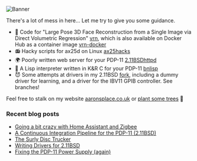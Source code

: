 ![Banner](https://pbs.twimg.com/profile_banners/2952300430/1611758111/1500x500)

There's a lot of mess in here... Let me try to give you some guidance.

- 🤡 Code for "Large Pose 3D Face Reconstruction from a Single Image via Direct Volumetric Regression" [vrn](https://github.com/AaronJackson/vrn), which is also available on Docker Hub as a container image [vrn-docker](https://github.com/AaronJackson/vrn-docker)
- 📻 Hacky scripts for ax25d on Linux [ax25hacks](https://github.com/AaronJackson/ax25hacks)
- 🌍 Poorly written web server for your PDP-11 [2.11BSDhttpd](https://github.com/AaronJackson/2.11BSDhttpd)
- 🐍 A Lisp interpreter written in K&R C for your PDP-11 [bnlisp](https://github.com/AaronJackson/bnlisp)
- 😈 Some attempts at drivers in my 2.11BSD [fork](https://github.com/AaronJackson/2.11BSD), including a dummy driver for learning, and a driver for the IBV11 GPIB controller. See branches!

Feel free to stalk on my website [aaronsplace.co.uk](http://aaronsplace.co.uk) or [plant some trees](https://ecologi.com/aaronjackson?r=60ba3335dc24a022bb3f46dc) 🌳

### Recent blog posts

<!--START_SECTION:feed-->
* [Going a bit crazy with Home Assistant and Zigbee](http:&#x2F;&#x2F;aaronsplace.co.uk&#x2F;blog&#x2F;2022-01-09-home-assistant.html)
* [A Continuous Integration Pipeline for the PDP-11 (2.11BSD)](http:&#x2F;&#x2F;aaronsplace.co.uk&#x2F;blog&#x2F;2021-10-23-continuous-intengration-pipeline-for-the-pdp-11.html)
* [The Surly Disc Trucker](http:&#x2F;&#x2F;aaronsplace.co.uk&#x2F;blog&#x2F;2021-10-07-surly.html)
* [Writing Drivers for 2.11BSD](http:&#x2F;&#x2F;aaronsplace.co.uk&#x2F;blog&#x2F;2021-09-26-2.11bsd-drivers.html)
* [Fixing the PDP-11 Power Supply (again)](http:&#x2F;&#x2F;aaronsplace.co.uk&#x2F;blog&#x2F;2021-09-25-fixing-the-pdp-psu-again.html)
<!--END_SECTION:feed-->
